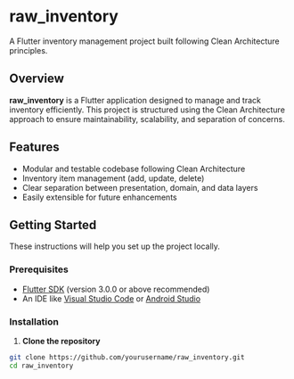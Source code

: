 # raw_inventory

A Flutter inventory management project built following Clean Architecture principles.

## Overview

**raw_inventory** is a Flutter application designed to manage and track inventory efficiently. This project is structured using the Clean Architecture approach to ensure maintainability, scalability, and separation of concerns.

## Features

- Modular and testable codebase following Clean Architecture
- Inventory item management (add, update, delete)
- Clear separation between presentation, domain, and data layers
- Easily extensible for future enhancements

## Getting Started

These instructions will help you set up the project locally.

### Prerequisites

- [Flutter SDK](https://flutter.dev/docs/get-started/install) (version 3.0.0 or above recommended)
- An IDE like [Visual Studio Code](https://code.visualstudio.com/) or [Android Studio](https://developer.android.com/studio)

### Installation

1. **Clone the repository**

```bash
git clone https://github.com/yourusername/raw_inventory.git
cd raw_inventory
